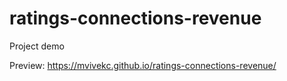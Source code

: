# ratings-connections-revenue
Project demo


Preview: https://mvivekc.github.io/ratings-connections-revenue/
